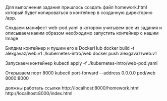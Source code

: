 Для выполнения задания пришлось создать файл homework.html который будет копироваться в контейнер в созданную
директорию /app.

Слхдаем манифест web-pod.yaml в котором учитывем все из задания и 
описываем каким образом необходимо запустить контейнер с нашим Image 

Билдим контейнер и пушим его в DockerHub
docker build -t alexgavaz/web:v1 ./kubernetes-intro/web
docker push alexgavaz/web:v1

Запускаем контейнер
kubectl apply -f ./kubernetes-intro/web-pod.yaml 

Открываем порт 8000
kubectl port-forward --address 0.0.0.0 pod/web 8000:8000

должны работать ссылки
http://localhost:8000/homework.html
http://localhost:8000/index.html